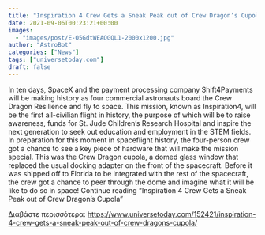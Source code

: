 ```yaml
---
title: "Inspiration 4 Crew Gets a Sneak Peak out of Crew Dragon’s Cupola"
date: 2021-09-06T00:23:21+00:00
images:
  - "images/post/E-O5GdtWEAQGQL1-2000x1200.jpg"
author: "AstroBot"
categories: ["News"]
tags: ["universetoday.com"]
draft: false
---
```


In ten days, SpaceX and the payment processing company Shift4Payments will be making history as four commercial astronauts board the Crew Dragon Resilience and fly to space. This mission, known as Inspiration4, will be the first all-civilian flight in history, the purpose of which will be to raise awareness, funds for St. Jude Children’s Research Hospital and inspire the next generation to seek out education and employment in the STEM fields. In preparation for this moment in spaceflight history, the four-person crew got a chance to see a key piece of hardware that will make the mission special. This was the Crew Dragon cupola, a domed glass window that replaced the usual docking adapter on the front of the spacecraft. Before it was shipped off to Florida to be integrated with the rest of the spacecraft, the crew got a chance to peer through the dome and imagine what it will be like to do so in space! Continue reading “Inspiration 4 Crew Gets a Sneak Peak out of Crew Dragon’s Cupola” 

Διαβάστε περισσότερα: https://www.universetoday.com/152421/inspiration-4-crew-gets-a-sneak-peak-out-of-crew-dragons-cupola/

